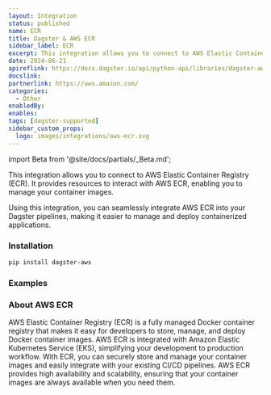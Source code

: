 ```yaml
---
layout: Integration
status: published
name: ECR
title: Dagster & AWS ECR
sidebar_label: ECR
excerpt: This integration allows you to connect to AWS Elastic Container Registry (ECR), enabling you to manage your container images more effectively in your Dagster pipelines.
date: 2024-06-21
apireflink: https://docs.dagster.io/api/python-api/libraries/dagster-aws
docslink:
partnerlink: https://aws.amazon.com/
categories:
  - Other
enabledBy:
enables:
tags: [dagster-supported]
sidebar_custom_props: 
  logo: images/integrations/aws-ecr.svg
---
```


import Beta from '@site/docs/partials/\_Beta.md';

<Beta />

This integration allows you to connect to AWS Elastic Container Registry (ECR). It provides resources to interact with AWS ECR, enabling you to manage your container images.

Using this integration, you can seamlessly integrate AWS ECR into your Dagster pipelines, making it easier to manage and deploy containerized applications.

### Installation

```bash
pip install dagster-aws
```

### Examples

<CodeExample path="docs_snippets/docs_snippets/integrations/aws-ecr.py" language="python" />

### About AWS ECR

AWS Elastic Container Registry (ECR) is a fully managed Docker container registry that makes it easy for developers to store, manage, and deploy Docker container images. AWS ECR is integrated with Amazon Elastic Kubernetes Service (EKS), simplifying your development to production workflow. With ECR, you can securely store and manage your container images and easily integrate with your existing CI/CD pipelines. AWS ECR provides high availability and scalability, ensuring that your container images are always available when you need them.
